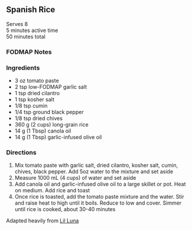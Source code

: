 ## Spanish Rice

Serves 8  
5 minutes active time  
50 minutes total  

### FODMAP Notes

### Ingredients
* 3 oz tomato paste
* 2 tsp low-FODMAP garlic salt
* 1 tsp dried cilantro
* 1 tsp kosher salt
* 1/8 tsp cumin
* 1/4 tsp ground black pepper
* 1/8 tsp dried chives
* 360 g (2 cups) long-grain rice
* 14 g (1 Tbsp) canola oil
* 14 g (1 Tbsp) garlic-infused olive oil


### Directions
1. Mix tomato paste with garlic salt, dried cilantro, kosher salt, cumin, chives, black pepper. Add 5oz water to the mixture and set aside
1. Measure 1000 mL (4 cups) of water and set aside
1. Add canola oil and garlic-infused olive oil to a large skillet or pot. Heat on medium. Add rice and toast
1. Once rice is toasted, add the tomato paste mixture and the water. Stir and raise heat to high until it boils. Reduce to low and cover. Simmer until rice is cooked, about 30-40 minutes

Adapted heavily from [Lil Luna](https://lilluna.com/food-tutorial-spanish-rice/)
